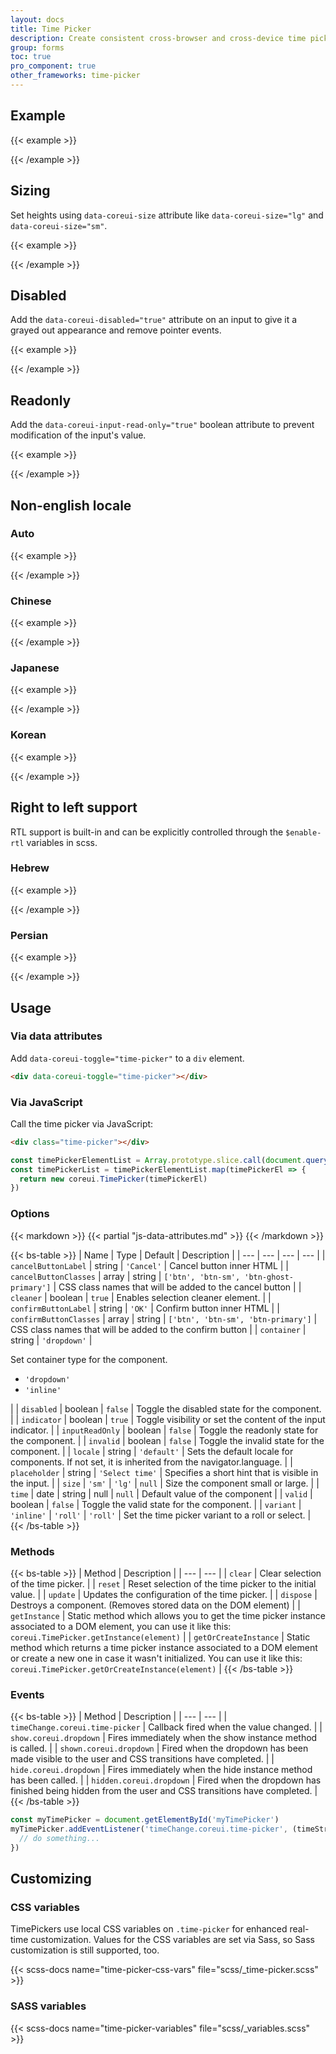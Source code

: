 ```yaml
---
layout: docs
title: Time Picker
description: Create consistent cross-browser and cross-device time picker.
group: forms
toc: true
pro_component: true
other_frameworks: time-picker
---
```


## Example

{{< example >}}
<div class="row">
  <div class="col-lg-4">
    <div class="time-picker" data-coreui-locale="en-US" data-coreui-toggle="time-picker" id="timePicker1"></div>
  </div>
  <div class="col-lg-4">
    <div class="time-picker" data-coreui-locale="en-US" data-coreui-time="02:17:35 PM" data-coreui-toggle="time-picker" id="timePicker2"></div>
  </div>
</div>
{{< /example >}}

## Sizing

Set heights using `data-coreui-size` attribute like `data-coreui-size="lg"` and `data-coreui-size="sm"`.

{{< example >}}
<div class="row mb-4">
  <div class="col-lg-5">
    <div class="time-picker" data-coreui-locale="en-US" data-coreui-size="lg" data-coreui-toggle="time-picker"></div>
  </div>
</div>
<div class="row">
  <div class="col-lg-4">
    <div class="time-picker" data-coreui-locale="en-US" data-coreui-size="sm" data-coreui-toggle="time-picker"></div>
  </div>
</div>
{{< /example >}}

## Disabled

Add the `data-coreui-disabled="true"` attribute on an input to give it a grayed out appearance and remove pointer events.

{{< example >}}
<div class="row">
  <div class="col-lg-4">
    <div class="time-picker" data-coreui-disabled="true" data-coreui-locale="en-US" data-coreui-toggle="time-picker"></div>
  </div>
</div>
{{< /example >}}

## Readonly

Add the `data-coreui-input-read-only="true"` boolean attribute to prevent modification of the input's value.

{{< example >}}
<div class="row">
  <div class="col-lg-4">
    <div class="time-picker" data-coreui-input-read-only="true" data-coreui-locale="en-US" data-coreui-toggle="time-picker"></div>
  </div>
</div>
{{< /example >}}

## Non-english locale

### Auto

{{< example >}}
<div class="row">
  <div class="col-lg-4">
    <div data-coreui-toggle="time-picker"></div>
  </div>
</div>
{{< /example >}}

### Chinese

{{< example >}}
<div class="row">
  <div class="col-lg-4">
    <div class="time-picker" data-coreui-locale="zh-CN" data-coreui-placeholder="入住日期" data-coreui-toggle="time-picker"></div>
  </div>
</div>
{{< /example >}}

### Japanese

{{< example >}}
<div class="row">
  <div class="col-lg-4">
    <div class="time-picker" data-coreui-locale="ja" data-coreui-placeholder="日付を選択" data-coreui-toggle="time-picker"></div>
  </div>
</div>
{{< /example >}}

### Korean

{{< example >}}
<div class="row">
  <div class="col-lg-4">
    <div class="time-picker" data-coreui-locale="ko" data-coreui-placeholder="날짜 선택" data-coreui-toggle="time-picker"></div>
  </div>
</div>
{{< /example >}}

## Right to left support

RTL support is built-in and can be explicitly controlled through the `$enable-rtl` variables in scss.

### Hebrew

{{< example >}}
<div class="row">
  <div class="col-lg-4">
    <div class="time-picker" data-coreui-locale="he-IL" data-coreui-placeholder="בחר תאריך" data-coreui-toggle="time-picker" dir="rtl"></div>
  </div>
</div>
{{< /example >}}

### Persian

{{< example >}}
<div class="row">
  <div class="col-lg-4">
    <div class="time-picker" data-coreui-locale="fa-IR" data-coreui-placeholder="تاریخ شروع" data-coreui-toggle="time-picker" dir="rtl"></div>
  </div>
</div>
{{< /example >}}

## Usage

### Via data attributes

Add `data-coreui-toggle="time-picker"` to a `div` element.

```html
<div data-coreui-toggle="time-picker"></div>
```

### Via JavaScript

Call the time picker via JavaScript:

```html
<div class="time-picker"></div>
```

```js
const timePickerElementList = Array.prototype.slice.call(document.querySelectorAll('.time-picker'))
const timePickerList = timePickerElementList.map(timePickerEl => {
  return new coreui.TimePicker(timePickerEl)
})
```

### Options

{{< markdown >}}
{{< partial "js-data-attributes.md" >}}
{{< /markdown >}}

{{< bs-table >}}
| Name | Type | Default | Description |
| --- | --- | --- | --- |
| `cancelButtonLabel` | string | `'Cancel'` | Cancel button inner HTML |
| `cancelButtonClasses` | array \| string | `['btn', 'btn-sm', 'btn-ghost-primary']` | CSS class names that will be added to the cancel button |
| `cleaner` | boolean | `true` | Enables selection cleaner element. |
| `confirmButtonLabel` | string | `'OK'` | Confirm button inner HTML |
| `confirmButtonClasses` | array \| string | `['btn', 'btn-sm', 'btn-primary']` | CSS class names that will be added to the confirm button |
| `container` | string | `'dropdown'` | <p>Set container type for the component.</p><ul><li>`'dropdown'`</li><li>`'inline'`</li></ul>|
| `disabled` | boolean | `false` | Toggle the disabled state for the component. |
| `indicator` | boolean | `true` | Toggle visibility or set the content of the input indicator. |
| `inputReadOnly` | boolean | `false` | Toggle the readonly state for the component. |
| `invalid` | boolean | `false` | Toggle the invalid state for the component. |
| `locale` | string | `'default'` | Sets the default locale for components. If not set, it is inherited from the navigator.language. |
| `placeholder` | string | `'Select time'` | Specifies a short hint that is visible in the input. |
| `size` | `'sm'` \| `'lg'` | `null` | Size the component small or large. |
| `time` | date \| string \| null | `null` | Default value of the component |
| `valid` | boolean | `false` | Toggle the valid state for the component. |
| `variant` | `'inline'` \| `'roll'` | `'roll'` | Set the time picker variant to a roll or select. |
{{< /bs-table >}}
### Methods

{{< bs-table >}}
| Method | Description |
| --- | --- |
| `clear` | Clear selection of the time picker. |
| `reset` | Reset selection of the time picker to the initial value. |
| `update` | Updates the configuration of the time picker. |
| `dispose` | Destroys a component. (Removes stored data on the DOM element) |
| `getInstance` | Static method which allows you to get the time picker instance associated to a DOM element, you can use it like this: `coreui.TimePicker.getInstance(element)` |
| `getOrCreateInstance` | Static method which returns a time picker instance associated to a DOM element or create a new one in case it wasn't initialized.  You can use it like this: `coreui.TimePicker.getOrCreateInstance(element)` |
{{< /bs-table >}}

### Events

{{< bs-table >}}
| Method | Description |
| --- | --- |
| `timeChange.coreui.time-picker` | Callback fired when the value changed. |
| `show.coreui.dropdown` | Fires immediately when the show instance method is called. |
| `shown.coreui.dropdown` | Fired when the dropdown has been made visible to the user and CSS transitions have completed. |
| `hide.coreui.dropdown` | Fires immediately when the hide instance method has been called. |
| `hidden.coreui.dropdown` | Fired when the dropdown has finished being hidden from the user and CSS transitions have completed. |
{{< /bs-table >}}

```js
const myTimePicker = document.getElementById('myTimePicker')
myTimePicker.addEventListener('timeChange.coreui.time-picker', (timeString, localeTimeString, date) => {
  // do something...
})
```

## Customizing

### CSS variables

TimePickers use local CSS variables on `.time-picker` for enhanced real-time customization. Values for the CSS variables are set via Sass, so Sass customization is still supported, too.

{{< scss-docs name="time-picker-css-vars" file="scss/_time-picker.scss" >}}

### SASS variables

{{< scss-docs name="time-picker-variables" file="scss/_variables.scss" >}}

